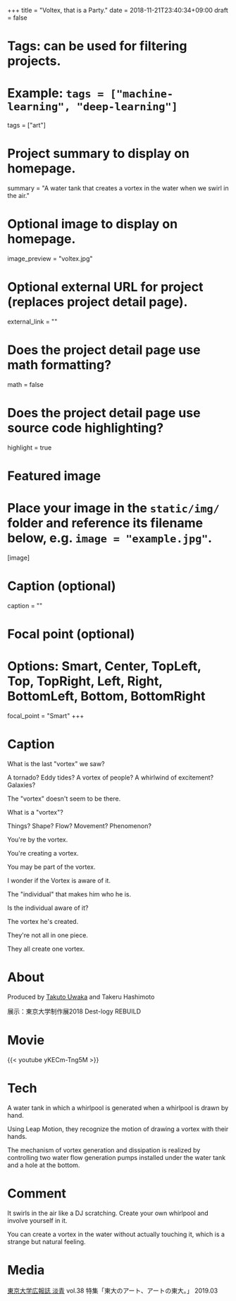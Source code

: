 +++
title = "Voltex, that is a Party."
date = 2018-11-21T23:40:34+09:00
draft = false

# Tags: can be used for filtering projects.
# Example: `tags = ["machine-learning", "deep-learning"]`
tags = ["art"]

# Project summary to display on homepage.
summary = "A water tank that creates a vortex in the water when we swirl in the air."

# Optional image to display on homepage.
image_preview = "voltex.jpg"

# Optional external URL for project (replaces project detail page).
external_link = ""

# Does the project detail page use math formatting?
math = false

# Does the project detail page use source code highlighting?
highlight = true

# Featured image
# Place your image in the `static/img/` folder and reference its filename below, e.g. `image = "example.jpg"`.
[image]
  # Caption (optional)
  caption = ""
  
  # Focal point (optional)
  # Options: Smart, Center, TopLeft, Top, TopRight, Left, Right, BottomLeft, Bottom, BottomRight
  focal_point = "Smart"
+++

# Caption
What is the last "vortex" we saw?

A tornado? Eddy tides? A vortex of people? A whirlwind of excitement? Galaxies?

The "vortex" doesn't seem to be there.

What is a "vortex"?

Things? Shape? Flow? Movement? Phenomenon?

You're by the vortex.

You're creating a vortex.

You may be part of the vortex.

I wonder if the Vortex is aware of it.

The "individual" that makes him who he is.

Is the individual aware of it?

The vortex he's created.

They're not all in one piece.

They all create one vortex.
# About 
Produced by [Takuto Uwaka](https://sunagimon.github.io/) and Takeru Hashimoto

展示：東京大学制作展2018 Dest-logy REBUILD
# Movie
{{< youtube yKECm-Tng5M >}}


# Tech
A water tank in which a whirlpool is generated when a whirlpool is drawn by hand.

Using Leap Motion, they recognize the motion of drawing a vortex with their hands.

The mechanism of vortex generation and dissipation is realized by controlling two water flow generation pumps installed under the water tank and a hole at the bottom.

# Comment
It swirls in the air like a DJ scratching.
Create your own whirlpool and involve yourself in it.

You can create a vortex in the water without actually touching it, which is a strange but natural feeling.

# Media
[東京大学広報誌 淡青](https://www.u-tokyo.ac.jp/ja/about/public-relations/tansei.html) vol.38 特集「東大のアート、アートの東大。」 2019.03